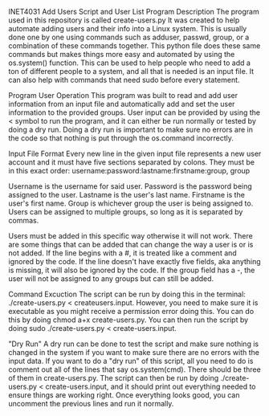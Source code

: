 INET4031 Add Users Script and User List
Program Description
The program used in this repository is called create-users.py It was created to help automate adding users and their info into a Linux system. This is usually done one by one using commands such as adduser,
passwd, group, or a combination of these commands together. This python file does these same commands but makes things more easy and automated by using the os.system() function.
This can be used to help people who need to add a ton of different people to a system, and all that is needed is an input file. It can also help with commands that need sudo before every statement.

Program User Operation
This program was built to read and add user information from an input file and automatically add and set the user information
to the provided groups. User input can be provided by using the < symbol to run the program, and it can either
be run normally or tested by doing a dry run. Doing a dry run is important to make sure no errors are in the 
code so that nothing is put through the os.command incorrectly. 

Input File Format
Every new line in the given input file represents a new user account and it must have five sections separated
by colons. They must be in this exact order:
username:password:lastname:firstname:group, group

Username is the username for said user.
Password is the password being assigned to the user.
Lastname is the user's last name.
Firstname is the user's first name.
Group is whichever group the user is being assigned to. Users can be assigned to multiple groups, so long as it
is separated by commas.

Users must be added in this specific way otherwise it will not work. There are some things that can be added
that can change the way a user is or is not added.
If the line begins with a #, it is treated like a comment and ignored by the code.
If the line doesn't have exactly five fields, aka anything is missing, it will also be ignored by the code.
If the group field has a -, the user will not be assigned to any groups but can still be added.

Command Excuction
The script can be run by doing this in the terminal: ./create-users.py < createusers.input.
However, you need to make sure it is executable as you might receive a permission error doing this.
You can do this by doing chmod a+x create-users.py.
You can then run the script by doing sudo ./create-users.py < create-users.input.

"Dry Run"
A dry run can be done to test the script and make sure nothing is changed in the system
if you want to make sure there are no errors with the input data.
If you want to do a "dry run" of this script, all you need to do is comment out all of the lines that say
os.system(cmd). There should be three of them in create-users.py. The script can then be run by doing
./create-users.py < create-users.input, and it should print out everything needed to ensure things
are working right. Once everything looks good, you can uncomment the previous lines and run it normally.
